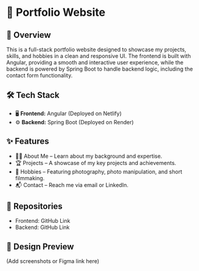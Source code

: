 # 🚀 Portfolio Website

## 📌 Overview
This is a full-stack portfolio website designed to showcase my projects, skills, and hobbies in a clean and responsive UI. The frontend is built with Angular, providing a smooth and interactive user experience, while the backend is powered by Spring Boot to handle backend logic, including the contact form functionality.

## 🛠 Tech Stack
- 🖥 **Frontend:** Angular (Deployed on Netlify)
- ⚙️ **Backend:** Spring Boot (Deployed on Render)

## ✨ Features
- 🧑‍💻 About Me – Learn about my background and expertise.
- 🏆 Projects – A showcase of my key projects and achievements.
- 🎨 Hobbies – Featuring photography, photo manipulation, and short filmmaking.
- 📬 Contact – Reach me via email or LinkedIn.


## 📂 Repositories

- Frontend: GitHub Link
- Backend: GitHub Link


## 📸 Design Preview
(Add screenshots or Figma link here)
